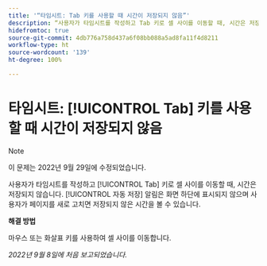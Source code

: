 ```yaml
---
title: '“타임시트: Tab 키를 사용할 때 시간이 저장되지 않음”'
description: “사용자가 타임시트를 작성하고 Tab 키로 셀 사이를 이동할 때, 시간은 저장되지 않습니다. 자동 저장 알림은 화면 하단에 표시되지 않으며 사용자가 페이지를 새로 고치면 저장되지 않은 시간을 볼 수 있습니다.”
hidefromtoc: true
source-git-commit: 4db776a758d437a6f08bb088a5ad8fa11f4d8211
workflow-type: ht
source-wordcount: '139'
ht-degree: 100%

---
```



# 타임시트: [!UICONTROL Tab] 키를 사용할 때 시간이 저장되지 않음

>[!NOTE]
>
>이 문제는 2022년 9월 29일에 수정되었습니다.

사용자가 타임시트를 작성하고 [!UICONTROL Tab] 키로 셀 사이를 이동할 때, 시간은 저장되지 않습니다. [!UICONTROL 자동 저장] 알림은 화면 하단에 표시되지 않으며 사용자가 페이지를 새로 고치면 저장되지 않은 시간을 볼 수 있습니다.

**해결 방법**

마우스 또는 화살표 키를 사용하여 셀 사이를 이동합니다.

_2022년 9월 8일에 처음 보고되었습니다._


